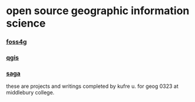 # open source geographic information science
### [foss4g](foss4g.md)
### [qgis](qgis.md)
### [saga](saga.md)
these are projects and writings completed by kufre u. for geog 0323 at middlebury college.
